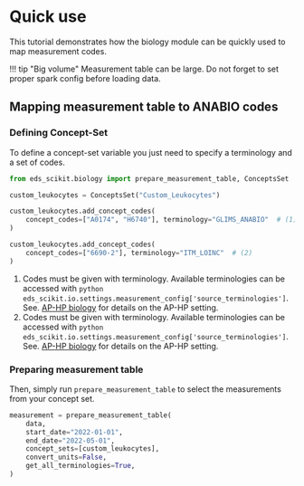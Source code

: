 # Quick use

This tutorial demonstrates how the biology module can be quickly used to map measurement codes.

!!! tip "Big volume"
    Measurement table can be large. Do not forget to set proper spark config before loading data.

## Mapping measurement table to ANABIO codes

### Defining Concept-Set

To define a concept-set variable you just need to specify a terminology and a set of codes.

```python
from eds_scikit.biology import prepare_measurement_table, ConceptsSet

custom_leukocytes = ConceptsSet("Custom_Leukocytes")

custom_leukocytes.add_concept_codes(
    concept_codes=["A0174", "H6740"], terminology="GLIMS_ANABIO"  # (1)
)

custom_leukocytes.add_concept_codes(
    concept_codes=["6690-2"], terminology="ITM_LOINC"  # (2)
)
```

1. Codes must be given with terminology. Available terminologies can be accessed with ```python eds_scikit.io.settings.measurement_config['source_terminologies']```. See. [AP-HP biology](https://id-pages.eds.aphp.fr/pfm/bigdata/eds-central-database/latest/vocabularies_concepts/biology/) for details on the AP-HP setting.
2. Codes must be given with terminology. Available terminologies can be accessed with ```python eds_scikit.io.settings.measurement_config['source_terminologies']```. See. [AP-HP biology](https://id-pages.eds.aphp.fr/pfm/bigdata/eds-central-database/latest/vocabularies_concepts/biology/) for details on the AP-HP setting.

### Preparing measurement table

Then, simply run ```prepare_measurement_table``` to select the measurements from your concept set.

```python
measurement = prepare_measurement_table(
    data,
    start_date="2022-01-01",
    end_date="2022-05-01",
    concept_sets=[custom_leukocytes],
    convert_units=False,
    get_all_terminologies=True,
)
```
